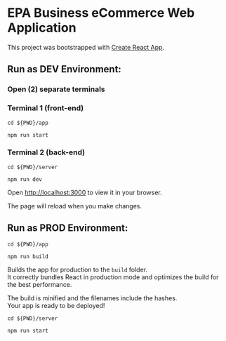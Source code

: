 # EPA Business eCommerce Web Application

This project was bootstrapped with [Create React App](https://github.com/facebook/create-react-app).


## Run as DEV Environment:

### Open (2) separate terminals

### Terminal 1 (front-end)
```
cd ${PWD}/app
```
```
npm run start
```

### Terminal 2 (back-end)
```
cd ${PWD}/server
```
```
npm run dev
```

Open [http://localhost:3000](http://localhost:3000) to view it in your browser.

The page will reload when you make changes.


## Run as PROD Environment:

```
cd ${PWD}/app
```
```
npm run build
```

Builds the app for production to the `build` folder.\
It correctly bundles React in production mode and optimizes the build for the best performance.

The build is minified and the filenames include the hashes.\
Your app is ready to be deployed!

```
cd ${PWD}/server
```
```
npm run start
```
